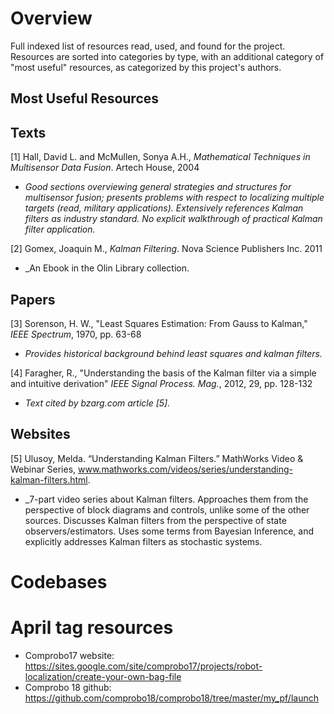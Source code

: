 # Overview
Full indexed list of resources read, used, and found for the project. Resources are sorted into categories by type, with an 
additional category of "most useful" resources, as categorized by this project's authors.

## Most Useful Resources


## Texts

[1] Hall, David L. and McMullen, Sonya A.H., _Mathematical Techniques in Multisensor Data Fusion_. Artech House, 2004
- _Good sections overviewing general strategies and structures for multisensor fusion; presents problems with respect to localizing
multiple targets (read, military applications). Extensively references Kalman filters as industry standard. No explicit walkthrough
of practical Kalman filter application._  

[2] Gomex, Joaquin M., _Kalman Filtering_. Nova Science Publishers Inc. 2011
- _An Ebook in the Olin Library collection.

## Papers

[3] Sorenson, H. W., "Least Squares Estimation: From Gauss to Kalman," _IEEE Spectrum_, 1970, pp. 63-68
- _Provides historical background behind least squares and kalman filters._  

[4] Faragher, R., "Understanding the basis of the Kalman filter via a simple and intuitive derivation"
_IEEE Signal Process. Mag._, 2012, 29, pp. 128-132  
- _Text cited by bzarg.com article [5]._

## Websites  
[5] Ulusoy, Melda. “Understanding Kalman Filters.” MathWorks Video & Webinar Series, www.mathworks.com/videos/series/understanding-kalman-filters.html.  
- _7-part video series about Kalman filters. Approaches them from the perspective of block diagrams and controls, unlike some of the other sources. Discusses Kalman filters from the perspective of state observers/estimators. Uses some terms from Bayesian Inference, and explicitly addresses Kalman filters as stochastic systems.

# Codebases 

# April tag resources
- Comprobo17 website: https://sites.google.com/site/comprobo17/projects/robot-localization/create-your-own-bag-file
- Comprobo 18 github: https://github.com/comprobo18/comprobo18/tree/master/my_pf/launch

